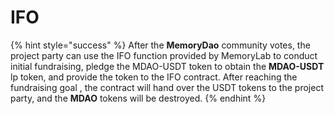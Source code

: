 # IFO

{% hint style="success" %}
After the **MemoryDao** community votes, the project party can use the IFO function provided by MemoryLab to conduct initial fundraising, pledge the MDAO-USDT token to obtain the **MDAO-USDT** lp token, and provide the token to the IFO contract. After reaching the fundraising goal , the contract will hand over the USDT tokens to the project party, and the **MDAO** tokens will be destroyed.
{% endhint %}
